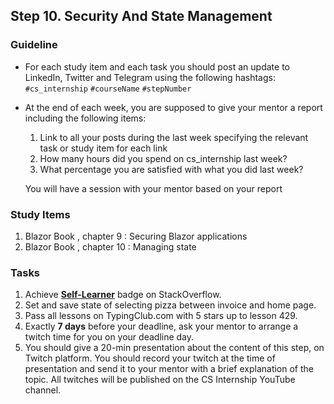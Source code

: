 ## Step 10. Security And State Management

### Guideline

- For each study item and each task you should post an update to LinkedIn, Twitter and Telegram using the following hashtags:
  `#cs_internship`
  `#courseName`
  `#stepNumber`

- At the end of each week, you are supposed to give your mentor a report including the following items:

  1. Link to all your posts during the last week specifying the relevant task or study item for each link
  2. How many hours did you spend on cs_internship last week?
  3. What percentage you are satisfied with what you did last week?

  You will have a session with your mentor based on your report

### Study Items <!-- omit in toc -->

1. Blazor Book , chapter 9 :  Securing Blazor applications
2. Blazor Book , chapter 10 :  Managing state

### Tasks <!-- omit in toc -->

1. Achieve [**Self-Learner**](https://stackoverflow.com/help/badges/14/self-learner) badge on StackOverflow.
2. Set and save state of selecting pizza between invoice and home page.
3. Pass all lessons on TypingClub.com with 5 stars up to lesson 429.
4. Exactly **7 days** before your deadline, ask your mentor to arrange a twitch time for you on your deadline day.
5. You should give a 20-min presentation about the content of this step, on Twitch platform. You should record your twitch at the time of presentation and send it to your mentor with a brief explanation of the topic. All twitches will be published on the CS Internship YouTube channel.
